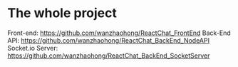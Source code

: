 # The whole project

Front-end: https://github.com/wanzhaohong/ReactChat_FrontEnd
Back-End API: https://github.com/wanzhaohong/ReactChat_BackEnd_NodeAPI
Socket.io Server: https://github.com/wanzhaohong/ReactChat_BackEnd_SocketServer

